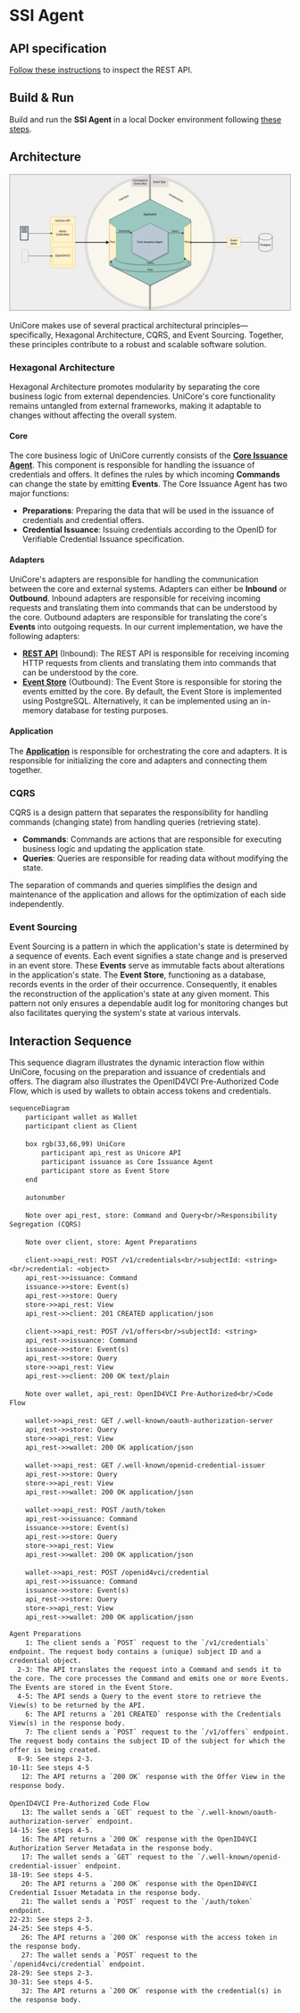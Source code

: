 # SSI Agent

## API specification

[Follow these instructions](./agent_api_rest/README.md) to inspect the REST API.

## Build & Run

Build and run the **SSI Agent** in a local Docker environment following [these
steps](./agent_application/docker/README.md).

## Architecture

![alt text](UniCore.drawio.png "UniCore")

UniCore makes use of several practical architectural principles—specifically, Hexagonal Architecture, CQRS, and Event
Sourcing. Together, these principles contribute to a robust and scalable software solution.

### Hexagonal Architecture
Hexagonal Architecture promotes modularity by separating the core business logic from external dependencies. UniCore's
core functionality remains untangled from external frameworks, making it adaptable to changes without affecting the
overall system.

#### Core
The core business logic of UniCore currently consists of the [**Core Issuance Agent**](./agent_issuance/README.md). This
component is responsible for handling the issuance of credentials and offers. It defines the rules by which incoming
**Commands** can change the state by emitting **Events**. The Core Issuance Agent has two major functions:
- **Preparations**: Preparing the data that will be used in the issuance of credentials and credential offers.
- **Credential Issuance**: Issuing credentials according to the OpenID for Verifiable Credential Issuance specification.

#### Adapters
UniCore's adapters are responsible for handling the communication between the core and external systems. Adapters can
either be **Inbound** or **Outbound**. Inbound adapters are responsible for receiving incoming requests and translating
them into commands that can be understood by the core. Outbound adapters are responsible for translating the core's
**Events** into outgoing requests. In our current implementation, we have the following adapters:
- [**REST API**](./agent_api_rest/) (Inbound): The REST API is responsible for receiving incoming HTTP requests from clients and translating them
  into commands that can be understood by the core.
- [**Event Store**](./agent_store/) (Outbound): The Event Store is responsible for storing the events emitted by the
  core. By default, the Event Store is implemented using PostgreSQL. Alternatively, it can be implemented using an
  in-memory database for testing purposes.

#### Application
The [**Application**](./agent_application/) is responsible for orchestrating the core and adapters. It is responsible for initializing the core and
adapters and connecting them together.

### CQRS
CQRS is a design pattern that separates the responsibility for handling commands (changing state) from handling queries
(retrieving state).
- **Commands**: Commands are actions that are responsible for executing business logic
  and updating the application state.
- **Queries**: Queries are responsible for reading data without modifying the state.

The separation of commands and queries simplifies the design and maintenance of the application and allows for the
optimization of each side independently.

### Event Sourcing
Event Sourcing is a pattern in which the application's state is determined by a sequence of events. Each event signifies a state change and is preserved in an event store. These **Events** serve as immutable facts about alterations in the application's state. The **Event Store**, functioning as a database, records events in the order of their occurrence. Consequently, it enables the reconstruction of the application's state at any given moment. This pattern not only ensures a dependable audit log for monitoring changes but also facilitates querying the system's state at various intervals.


## Interaction Sequence
This sequence diagram illustrates the dynamic interaction flow within UniCore, focusing on the preparation and issuance of credentials and offers. The diagram also illustrates the OpenID4VCI Pre-Authorized Code Flow, which is used by wallets to obtain access tokens and credentials.

```mermaid
sequenceDiagram
    participant wallet as Wallet
    participant client as Client

    box rgb(33,66,99) UniCore
        participant api_rest as Unicore API
        participant issuance as Core Issuance Agent
        participant store as Event Store
    end

    autonumber

    Note over api_rest, store: Command and Query<br/>Responsibility Segregation (CQRS) 

    Note over client, store: Agent Preparations

    client->>api_rest: POST /v1/credentials<br/>subjectId: <string><br/>credential: <object>
    api_rest->>issuance: Command
    issuance->>store: Event(s)
    api_rest->>store: Query
    store->>api_rest: View
    api_rest->>client: 201 CREATED application/json

    client->>api_rest: POST /v1/offers<br/>subjectId: <string>
    api_rest->>issuance: Command
    issuance->>store: Event(s)
    api_rest->>store: Query
    store->>api_rest: View
    api_rest->>client: 200 OK text/plain

    Note over wallet, api_rest: OpenID4VCI Pre-Authorized<br/>Code Flow

    wallet->>api_rest: GET /.well-known/oauth-authorization-server
    api_rest->>store: Query
    store->>api_rest: View
    api_rest->>wallet: 200 OK application/json    

    wallet->>api_rest: GET /.well-known/openid-credential-issuer
    api_rest->>store: Query
    store->>api_rest: View
    api_rest->>wallet: 200 OK application/json

    wallet->>api_rest: POST /auth/token
    api_rest->>issuance: Command
    issuance->>store: Event(s)
    api_rest->>store: Query
    store->>api_rest: View
    api_rest->>wallet: 200 OK application/json

    wallet->>api_rest: POST /openid4vci/credential
    api_rest->>issuance: Command
    issuance->>store: Event(s)
    api_rest->>store: Query
    store->>api_rest: View
    api_rest->>wallet: 200 OK application/json
```

```
Agent Preparations
    1: The client sends a `POST` request to the `/v1/credentials` endpoint. The request body contains a (unique) subject ID and a credential object.
  2-3: The API translates the request into a Command and sends it to the core. The core processes the Command and emits one or more Events. The Events are stored in the Event Store.
  4-5: The API sends a Query to the event store to retrieve the View(s) to be returned by the API.
    6: The API returns a `201 CREATED` response with the Credentials View(s) in the response body.
    7: The client sends a `POST` request to the `/v1/offers` endpoint. The request body contains the subject ID of the subject for which the offer is being created.
  8-9: See steps 2-3.
10-11: See steps 4-5
   12: The API returns a `200 OK` response with the Offer View in the response body.

OpenID4VCI Pre-Authorized Code Flow
   13: The wallet sends a `GET` request to the `/.well-known/oauth-authorization-server` endpoint.
14-15: See steps 4-5.
   16: The API returns a `200 OK` response with the OpenID4VCI Authorization Server Metadata in the response body.
   17: The wallet sends a `GET` request to the `/.well-known/openid-credential-issuer` endpoint.
18-19: See steps 4-5.
   20: The API returns a `200 OK` response with the OpenID4VCI Credential Issuer Metadata in the response body.
   21: The wallet sends a `POST` request to the `/auth/token` endpoint.
22-23: See steps 2-3.
24-25: See steps 4-5.
   26: The API returns a `200 OK` response with the access token in the response body.
   27: The wallet sends a `POST` request to the `/openid4vci/credential` endpoint.
28-29: See steps 2-3.
30-31: See steps 4-5.
   32: The API returns a `200 OK` response with the credential(s) in the response body.
```